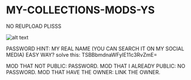 # MY-COLLECTIONS-MODS-YS
NO REUPLOAD PLISSS

![alt text](https://i.ibb.co/PCnwcXh/Screenshot-2022-08-01-151814.png)

PASSWORD HINT: MY REAL NAME (YOU CAN SEARCH IT ON MY SOCIAL MEDIA)
EASY WAY? solve this: TSBBbmdnaWFyIE11c3RvZmE=


MOD THAT NOT PUBLIC: PASSWORD.
MOD THAT I ALREADY PUBLIC: NO PASSWORD.
MOD THAT HAVE THE OWNER: LINK THE OWNER.